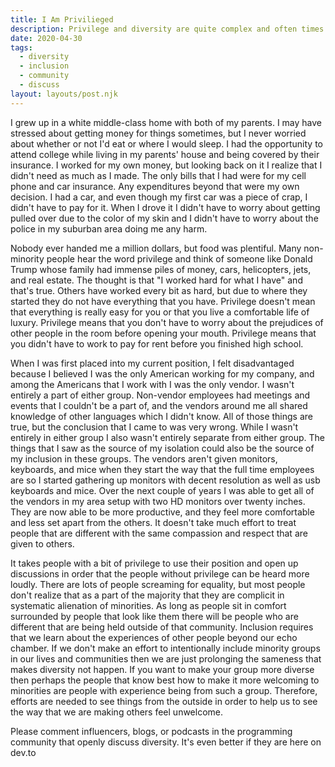 ```yaml
---  
title: I Am Privilieged  
description: Privilege and diversity are quite complex and often times difficult to understand until we can obtain context outside of our own.  
date: 2020-04-30  
tags:  
  - diversity  
  - inclusion
  - community
  - discuss  
layout: layouts/post.njk  
---  
```


I grew up in a white middle-class home with both of my parents. I may have stressed about getting money for things sometimes, but I never worried about whether or not I'd eat or where I would sleep. I had the opportunity to attend college while living in my parents' house and being covered by their insurance. I worked for my own money, but looking back on it I realize that I didn't need as much as I made. The only bills that I had were for my cell phone and car insurance. Any expenditures beyond that were my own decision. I had a car, and even though my first car was a piece of crap, I didn't have to pay for it. When I drove it I didn't have to worry about getting pulled over due to the color of my skin and I didn't have to worry about the police in my suburban area doing me any harm.

Nobody ever handed me a million dollars, but food was plentiful. Many non-minority people hear the word privilege and think of someone like Donald Trump whose family had immense piles of money, cars, helicopters, jets, and real estate. The thought is that "I worked hard for what I have" and that's true. Others have worked every bit as hard, but due to where they started they do not have everything that you have. Privilege doesn't mean that everything is really easy for you or that you live a comfortable life of luxury. Privilege means that you don't have to worry about the prejudices of other people in the room before opening your mouth. Privilege means that you didn't have to work to pay for rent before you finished high school. 

When I was first placed into my current position, I felt disadvantaged because I believed I was the only American working for my company, and among the Americans that I work with I was the only vendor. I wasn't entirely a part of either group. Non-vendor employees had meetings and events that I couldn't be a part of, and the vendors around me all shared knowledge of other languages which I didn't know. All of those things are true, but the conclusion that I came to was very wrong. While I wasn't entirely in either group I also wasn't entirely separate from either group. The things that I saw as the source of my isolation could also be the source of my inclusion in these groups. The vendors aren't given monitors, keyboards, and mice when they start the way that the full time employees are so I started gathering up monitors with decent resolution as well as usb keyboards and mice. Over the next couple of years I was able to get all of the vendors in my area setup with two HD monitors over twenty inches. They are now able to be more productive, and they feel more comfortable and less set apart from the others. It doesn't take much effort to treat people that are different with the same compassion and respect that are given to others.

It takes people with a bit of privilege to use their position and open up discussions in order that the people without privilege can be heard more loudly. There are lots of people screaming for equality, but most people don't realize that as a part of the majority that they are complicit in systematic alienation of minorities. As long as people sit in comfort surrounded by people that look like them there will be people who are different that are being held outside of that community. Inclusion requires that we learn about the experiences of other people beyond our echo chamber. If we don't make an effort to intentionally include minority groups in our lives and communities then we are just prolonging the sameness that makes diversity not happen. If you want to make your group more diverse then perhaps the people that know best how to make it more welcoming to minorities are people with experience being from such a group. Therefore, efforts are needed to see things from the outside in order to help us to see the way that we are making others feel unwelcome.

Please comment influencers, blogs, or podcasts in the programming community that openly discuss diversity. It's even better if they are here on dev.to 